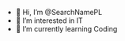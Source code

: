- 👋 Hi, I’m @SearchNamePL
- 👀 I’m interested in IT
- 🌱 I’m currently learning Coding


<!---
SearchNamePL/SearchNamePL is a ✨ special ✨ repository because its `README.md` (this file) appears on your GitHub profile.
You can click the Preview link to take a look at your changes.
--->
